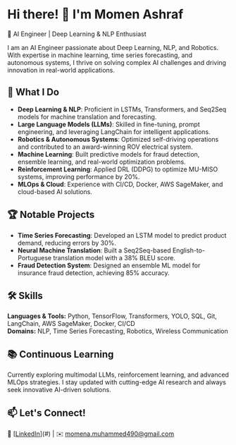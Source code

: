 # Hi there! 👋 I'm Momen Ashraf  
🚀 AI Engineer | Deep Learning & NLP Enthusiast  

I am an AI Engineer passionate about Deep Learning, NLP, and Robotics. With expertise in machine learning, time series forecasting, and autonomous systems, I thrive on solving complex AI challenges and driving innovation in real-world applications.  

## 🔬 What I Do  
- **Deep Learning & NLP**: Proficient in LSTMs, Transformers, and Seq2Seq models for machine translation and forecasting.  
- **Large Language Models (LLMs)**: Skilled in fine-tuning, prompt engineering, and leveraging LangChain for intelligent applications.  
- **Robotics & Autonomous Systems**: Optimized self-driving operations and contributed to an award-winning ROV electrical system.  
- **Machine Learning**: Built predictive models for fraud detection, ensemble learning, and real-world optimization problems.  
- **Reinforcement Learning**: Applied DRL (DDPG) to optimize MU-MISO systems, improving performance by 20%.  
- **MLOps & Cloud**: Experience with CI/CD, Docker, AWS SageMaker, and cloud-based AI solutions.  

## 🏆 Notable Projects  
- **Time Series Forecasting**: Developed an LSTM model to predict product demand, reducing errors by 30%.  
- **Neural Machine Translation**: Built a Seq2Seq-based English-to-Portuguese translation model with a 38% BLEU score.  
- **Fraud Detection System**: Designed an ensemble ML model for insurance fraud detection, achieving 85% accuracy.  

## 🛠️ Skills  
**Languages & Tools:** Python, TensorFlow, Transformers, YOLO, SQL, Git, LangChain, AWS SageMaker, Docker, CI/CD  
**Domains:** NLP, Time Series Forecasting, Robotics, Wireless Communication  

## 📚 Continuous Learning  
Currently exploring multimodal LLMs, reinforcement learning, and advanced MLOps strategies. I stay updated with cutting-edge AI research and always seek innovative AI-driven solutions.  

## 📫 Let's Connect!  
💼 [[LinkedIn](https://www.linkedin.com/in/momen--ashraf/)](#) | ✉️ momena.muhammed490@gmail.com  
